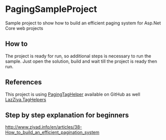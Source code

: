 # PagingSampleProject
Sample project to show how to build an efficient paging system for Asp.Net Core web projects

## How to
The project is ready for run, so additional steps is necessary to run the sample. Just open the solution, build and wait till the project is ready then run.

## References
This project is using [PagingTagHelper](http://www.ziyad.info/en/articles/21-Paging_TagHelper_for_ASP_NET_Core) available on GitHub as well [LazZiya.TagHelpers](https://github.com/LazZiya/TagHelpers)

## Step by step explanation for beginners
http://www.ziyad.info/en/articles/38-How_to_build_an_efficient_pagination_system
